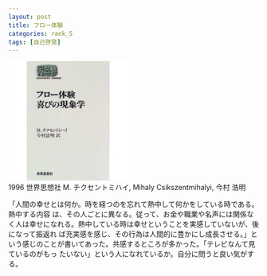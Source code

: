 ```yaml
---
layout: post
title: フロー体験
categories: rank_5
tags: [自己啓発]
---
```



<div class="book"><div class="book_image"><a href="http://www.amazon.co.jp/dp/4790706141/"><img src="/images/37.jpg"></img></a></div><div class="book_info">1996 世界思想社 M. チクセントミハイ, Mihaly Csikszentmihalyi, 今村 浩明</div><div class="clear"></div></div>

「人間の幸せとは何か。時を経つのを忘れて熱中して何かをしている時である。熱中する内容 は、その人ごとに異なる。従って、お金や職業や名声には関係なく人は幸せになれる。熱中している時は幸せということを実感していないが、後になって振返れ ば充実感を感じ、その行為は人間的に豊かにし成長させる。」という感じのことが書いてあった。共感するところが多かった。「テレビなんて見ているのがもっ たいない」という人になれているか。自分に問うと良い気がする。 
